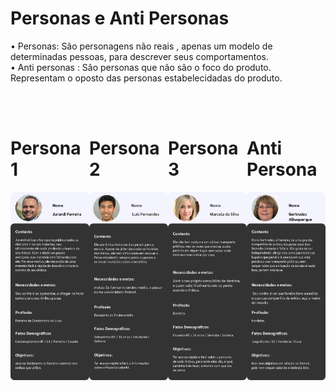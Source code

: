 # Personas e Anti Personas
• Personas: São personagens não reais , apenas um modelo de determinadas pessoas, para descrever seus comportamentos.
<br>
• Anti personas : São personas que não são o foco do produto. Representam o oposto das personas estabelecidadas do produto.
<br>
<br>
<br>
<div style="display: flex; float=left;">

<div style="display: flex; flex-direction: column ; margin: auto;">
    <h1>Persona 1</h1>
    <img src="../images/Jurandi.svg" alt="nao deu bom">
</div>

<div style="display: flex; flex-direction: column; margin: auto;"> 
    <h1>Persona 2</h1>
    <img src="../images/Luis.svg" alt="nao deu bom">
</div>

<div style="display: flex; flex-direction: column ;margin: auto;">
    <h1>Persona 3</h1>
    <img src="../images/Marcela.svg" alt="nao deu bom">
</div>

<div style="display: flex; flex-direction: column ;margin: auto;">
    <h1>Anti Persona</h1>
    <img src="../images/Gerttrudes.svg" alt="nao deu bom">
</div>

</div>